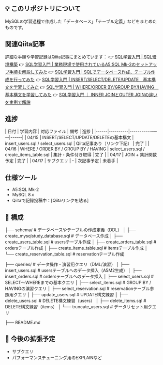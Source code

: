 ## 💡 このリポジトリについて

MySQLの学習過程で作成した「データベース」「テーブル定義」などをまとめたものです。

## 関連Qiita記事
詳細な手順や学習記録はQiita記事にまとめています：
👉 [SQL学習入門 | SQL環境構築](https://qiita.com/suica1010/items/6ef7f1d30bb6c4243f77)
👉 [SQL学習入門 | 業務現場で使用されているA5:SQL Mk-2のセットアップ手順を解説してみた](https://qiita.com/suica1010/items/691e6eff4a6649fa7bb5)
👉 [SQL学習入門 | SQLでデータベース作成、テーブル作成を行ってみた](https://qiita.com/suica1010/items/8b7a1f75cdf0140fa62c)
👉 [SQL学習入門 | INSERT/SELECT/DELETE/UPDATE　基本構文を学習してみた](https://qiita.com/suica1010/items/f28774e16e7f589029ef)
👉 [SQL学習入門 | WHERE/ORDER BY/GROUP BY/HAVING　基本構文を学習してみた](https://qiita.com/suica1010/items/17ea0f22e1b6750984f1)
👉 [SQL学習入門 ｜ INNER JOINとOUTER JOINの違いを実例で解説](https://qiita.com/suica1010/items/ce76be2580faec9689d4)

## 進捗
| 日付 | 学習内容 | 対応ファイル | 備考 | 進捗 |
|------|----------|----------------|------|
| 04/15 | INSERT/SELECT/UPDATE/DELETEの基本構文 | insert_users.sql / select_users.sql | Qiita記事あり（リンク下記） | 完了 |
| 04/16 | WHERE / ORDER BY / GROUP BY / HAVING | select_users.sql / create_items_table.sql | 集計・条件付き取得 | 完了 |
| 04/17 | JOIN + 集計関数予定 | 完了 |
| 04/17 | サブクエリ | - | 次記事予定 | 未着手 |

## 仕様ツール
- A5:SQL Mk-2
- MySQL 8.x
- Qiitaで記録投稿中：[Qiitaリンクを貼る]

## 📂 構成
├── schema/  # データベースやテーブルの作成定義（DDL）
│   ├── create_mysqlstudy_database.sql      # データベース作成
│   ├── create_users_table.sql              # usersテーブル作成
│   ├── create_orders_table.sql             # ordersテーブル作成
│   ├── create_items_table.sql              # itemsテーブル作成
│   └── create_reservation_table.sql        # reservationテーブル作成

├── queries/  # データ操作・演習用クエリ（DML/演習）
│   ├── insert_users.sql                    # usersテーブルへのデータ挿入（A5M2生成）
│   ├── insert_orders.sql                   # ordersテーブルへのデータ挿入
│   ├── select_users.sql                    # SELECT〜WHEREまでの基本クエリ
│   ├── select_items.sql                    # GROUP BY / HAVINGの演習クエリ
│   ├── select_reservation.sql              # reservationテーブル参照用クエリ
│   ├── update_users.sql                    # UPDATE構文練習
│   ├── delete_users.sql                    # DELETE構文練習（users）
│   ├── delete_items.sql                    # DELETE構文練習（items）
│   └── truncate_users.sql                  # データリセット用クエリ

├── README.md

## 🧠 今後の拡張予定

- サブクエリ
- パフォーマンスチューニング用のEXPLAINなど
